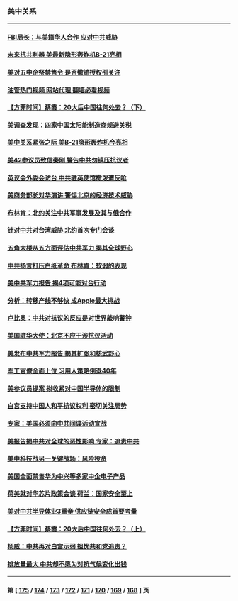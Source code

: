 ### 美中关系
---
#### [FBI局长：与美籍华人合作 应对中共威胁](../../pages/nf1412576/n13877934.md?12040045) 
#### [未来抗共利器 美最新隐形轰炸机B-21亮相](../../pages/nf1412576/n13877758.md?12040045) 
#### [美对五中企祭禁售令 是否撤销授权引关注](../../pages/nf1412576/n13877620.md?12040045) 
#### [油管热门视频 网站代理 翻墙必看视频](http://138.2.39.72:81/youtube.html?epic-marker?12040045)
#### [【方菲时间】蔡霞：20大后中国往何处去？（下）](../../pages/nf1412576/n13877445.md?12040045) 
#### [美调查发现：四家中国太阳能制造商规避关税](../../pages/nf1412576/n13877642.md?12040045) 
#### [美中关系紧张之际 美B-21隐形轰炸机今亮相](../../pages/nf1412576/n13877576.md?12040045) 
#### [美42参议员致信秦刚 警告中共勿镇压抗议者](../../pages/nf1412576/n13877070.md?12040045) 
#### [英议会外委会访台 中共驻英使馆撒泼遭反呛](../../pages/nf1412576/n13876914.md?12040045) 
#### [美商务部长对华演讲 警惕北京的经济技术威胁](../../pages/nf1412576/n13876310.md?12040045) 
#### [布林肯：北约关注中共军事发展及其与俄合作](../../pages/nf1412576/n13876389.md?12040045) 
#### [针对中共对台湾威胁 北约首次专门会谈](../../pages/nf1412576/n13876423.md?12040045) 
#### [五角大楼从五方面评估中共军力 揭其全球野心](../../pages/nf1412576/n13876394.md?12040045) 
#### [中共扬言打压白纸革命 布林肯：软弱的表现](../../pages/nf1412576/n13876302.md?12040045) 
#### [美中共军力报告 揭4项可能对台行动](../../pages/nf1412576/n13876121.md?12040045) 
#### [分析：转移产线不够快 成Apple最大挑战](../../pages/nf1412576/n13876000.md?12040045) 
#### [卢比奥：中共对抗议的反应是对世界敲响警钟](../../pages/nf1412576/n13875828.md?12040045) 
#### [美国驻华大使：北京不应干涉抗议活动](../../pages/nf1412576/n13875595.md?12040045) 
#### [美发布中共军力报告 揭其扩张和核武野心](../../pages/nf1412576/n13875585.md?12040045) 
#### [军工官僚全面上位 习用人策略倒退40年](../../pages/nf1412576/n13875068.md?12040045) 
#### [美参议员提案 拟收紧对中国半导体的限制](../../pages/nf1412576/n13875246.md?12040045) 
#### [白宫支持中国人和平抗议权利 密切关注局势](../../pages/nf1412576/n13874890.md?12040045) 
#### [专家：美国必须向中共间谍活动宣战](../../pages/nf1412576/n13874542.md?12040045) 
#### [美报告揭中共对全球的恶性影响 专家：追责中共](../../pages/nf1412576/n13873786.md?12040045) 
#### [美中科技战另一关键战场：风险投资](../../pages/nf1412576/n13873321.md?12040045) 
#### [美国全面禁售华为中兴等多家中企电子产品](../../pages/nf1412576/n13873193.md?12040045) 
#### [荷美就对华芯片政策会谈 荷兰：国家安全至上](../../pages/nf1412576/n13873080.md?12040045) 
#### [美对中共半导体业3重拳 供应链安全成首要考量](../../pages/nf1412576/n13873024.md?12040045) 
#### [【方菲时间】蔡霞：20大后中国往何处去？（上）](../../pages/nf1412576/n13872567.md?12040045) 
#### [杨威：中共再对白宫示弱 担忧共和党追责？](../../pages/nf1412576/n13872691.md?12040045) 
#### [排放量最大 中共却不愿为对抗气候变化出钱](../../pages/nf1412576/n13872337.md?12040045) 

---
#### 第 [ [175](./175.md?12040045) / [174](./174.md?12040045) / [173](./173.md?12040045) / [172](./172.md?12040045) / [171](./171.md?12040045) / [170](./170.md?12040045) / [169](./169.md?12040045) / [168](./168.md?12040045) ] 页
